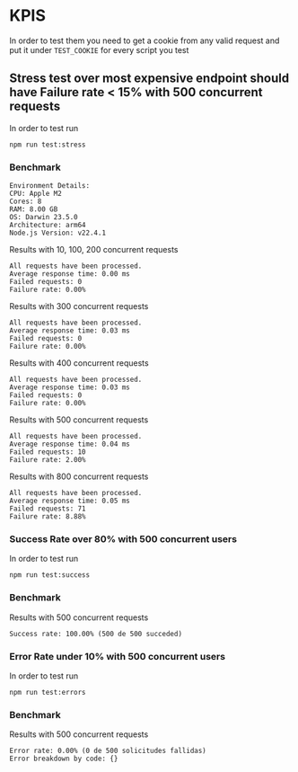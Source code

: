 # KPIS

In order to test them you need to get a cookie from any valid request and put it under `TEST_COOKIE` for
every script you test

## Stress test over most expensive endpoint should have Failure rate < 15% with 500 concurrent requests

In order to test run

```
npm run test:stress
```

### Benchmark

```
Environment Details:
CPU: Apple M2
Cores: 8
RAM: 8.00 GB
OS: Darwin 23.5.0
Architecture: arm64
Node.js Version: v22.4.1
```

Results with 10, 100, 200 concurrent requests

```
All requests have been processed.
Average response time: 0.00 ms
Failed requests: 0
Failure rate: 0.00%
```

Results with 300 concurrent requests

```
All requests have been processed.
Average response time: 0.03 ms
Failed requests: 0
Failure rate: 0.00%
```

Results with 400 concurrent requests

```
All requests have been processed.
Average response time: 0.03 ms
Failed requests: 0
Failure rate: 0.00%
```

Results with 500 concurrent requests

```
All requests have been processed.
Average response time: 0.04 ms
Failed requests: 10
Failure rate: 2.00%
```

Results with 800 concurrent requests

```
All requests have been processed.
Average response time: 0.05 ms
Failed requests: 71
Failure rate: 8.88%
```


### Success Rate over 80% with 500 concurrent users

In order to test run

```
npm run test:success
```


### Benchmark

Results with 500 concurrent requests

```
Success rate: 100.00% (500 de 500 succeded)
```

### Error Rate under 10% with 500 concurrent users

In order to test run

```
npm run test:errors
```


### Benchmark

Results with 500 concurrent requests

```
Error rate: 0.00% (0 de 500 solicitudes fallidas)
Error breakdown by code: {}
```